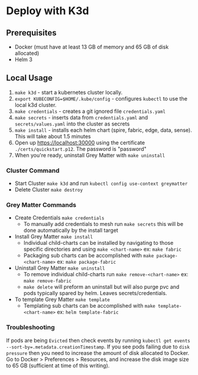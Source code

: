 # Deploy with K3d

## Prerequisites

- Docker (must have at least 13 GB of memory and 65 GB of disk allocated)
- Helm 3

## Local Usage

1. `make k3d` - start a kubernetes cluster locally.
2. `export KUBECONFIG=$HOME/.kube/config` - configures `kubectl` to use the local k3d cluster.
3. `make credentials` - creates a git ignored file `credentials.yaml`
4. `make secrets` - inserts data from `credentials.yaml` and `secrets/values.yaml` into the cluster as secrets
5. `make install` - installs each helm chart (spire, fabric, edge, data, sense). This will take about 1.5 minutes
6. Open up <https://localhost:30000> using the certificate `./certs/quickstart.p12`. The password is "password"
7. When you're ready, uninstall Grey Matter with `make uninstall`

### Cluster Command

- Start Cluster `make k3d` and run `kubectl config use-context greymatter`
- Delete Cluster `make destroy`

### Grey Matter Commands

- Create Credentials `make credentials`
  - To manually add credentials to mesh run `make secrets` this will be done automatically by the install target
- Install Grey Matter `make install`
  - Individual child-charts can be installed by navigating to those specific directories and using `make <chart-name>` ex: `make fabric`
  - Packaging sub charts can be accomplished with `make package-<chart-name>` ex: `make package-fabric`
- Uninstall Grey Matter `make uninstall`
  - To remove individual child-charts run `make remove-<chart-name>` ex: `make remove-fabric`
  - `make delete` will preform an uninstall but will also purge pvc and pods typically spared by helm.  Leaves secrets/credentials.
- To template Grey Matter `make template`
  - Templating sub charts can be accomplished with `make template-<chart-name>` ex: `helm template-fabric`

### Troubleshooting

If pods are being `Evicted` then check events by running `kubectl get events --sort-by=.metadata.creationTimestamp`. If you see pods failing due to `disk pressure` then you need to increase the amount of disk allocated to Docker. Go to Docker > Preferences > Resources, and increase the disk image size to 65 GB (sufficient at time of this writing).
